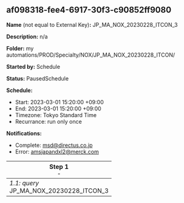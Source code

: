 ## af098318-fee4-6917-30f3-c90852ff9080

**Name** (not equal to External Key)**:** JP_MA_NOX_20230228_ITCON_3

**Description:** n/a

**Folder:** my automations/PROD/Specialty/NOX/JP_MA_NOX_20230228_ITCON/

**Started by:** Schedule

**Status:** PausedSchedule

**Schedule:**

* Start: 2023-03-01 15:20:00 +09:00
* End: 2023-03-01 15:20:00 +09:00
* Timezone: Tokyo Standard Time
* Recurrance: run only once

**Notifications:**

* Complete: msd@directus.co.jp
* Error: amsjapandxl2@merck.com

| Step 1<br>_<small>-</small>_ |
| --- |
| _1.1: query_<br>JP_MA_NOX_20230228_ITCON_3 |
